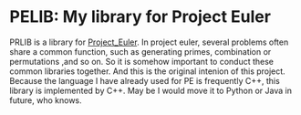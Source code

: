 # PELIB: My library for Project Euler

PRLIB is a library for [Project_Euler](https://projecteuler.net/). In project euler, several problems often share a common function, such as generating primes, combination or permutations ,and so on. So it is somehow important to conduct these common libraries together. And this is the original intenion of this project. Because the language I have already used for PE is frequently C++, this library is implemented by C++. May be I would move it to Python or Java in future, who knows.

